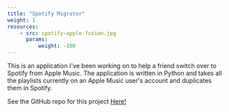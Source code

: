 ```yaml
---
title: "Spotify Migrator"
weight: 1
resources:
    - src: spotify-apple-fusion.jpg
      params:
          weight: -100
---
```


This is an application I've been working on to help a friend switch over to Spotify from Apple Music. The application is written in Python and takes all the playlists currently on an Apple Music user's account and duplicates them in Spotify.

See the GitHub repo for this project [Here!](https://github.com/bobbyrouse/spotify-migrator)
